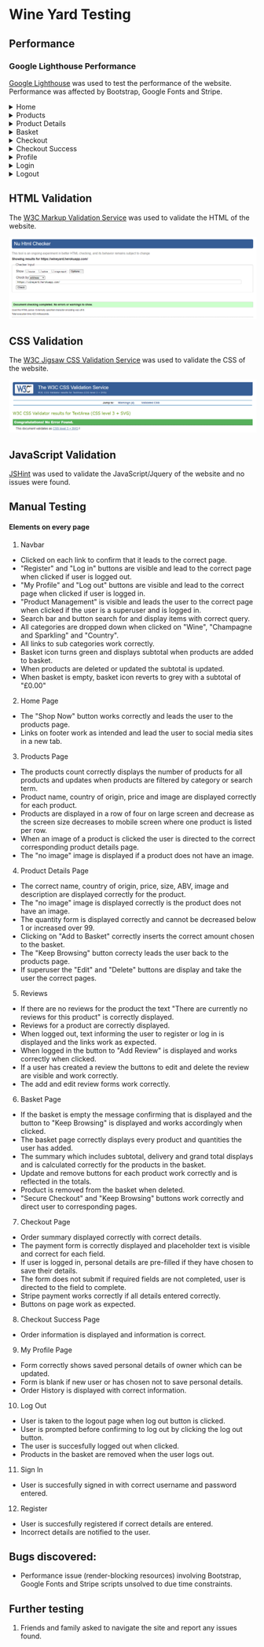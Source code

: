 # Wine Yard Testing

## Performance
### Google Lighthouse Performance

[Google Lighthouse](https://developers.google.com/web/tools/lighthouse) was used to test the performance of the website. Performance was affected by Bootstrap, Google Fonts and Stripe.

<details><summary>Home</summary>
<img src="documents/lh-home.png">
</details>
<details><summary>Products</summary>
<img src="documents/lh-products.png">
</details>
<details><summary>Product Details</summary>
<img src="documents/lh-productdetails.png">
</details>
<details><summary>Basket</summary>
<img src="documents/lh-basket.png">
</details>
<details><summary>Checkout</summary>
<img src="documents/lh-checkout.png">
</details>
<details><summary>Checkout Success</summary>
<img src="documents/lh-checkoutsuccess.png">
</details>
<details><summary>Profile</summary>
<img src="documents/lh-profile.png">
</details>
<details><summary>Login</summary>
<img src="documents/lh-login.png">
</details>
<details><summary>Logout</summary>
<img src="documents/lh-logout.png">
</details>


## HTML Validation 
The [W3C Markup Validation Service](https://validator.w3.org/) was used to validate the HTML of the website.

![W3C HTML Validation](documents/w3c-home.png)

## CSS Validation
The [W3C Jigsaw CSS Validation Service](https://jigsaw.w3.org/css-validator/) was used to validate the CSS of the website.

![W3C CSS Validation](documents/w3c-css.png)

## JavaScript Validation 
[JSHint](https://jshint.com/) was used to validate the JavaScript/Jquery of the website and no issues were found.

## Manual Testing 

#### Elements on every page
1. Navbar
- Clicked on each link to confirm that it leads to the correct page.
- "Register" and "Log in" buttons are visible and lead to the correct page when clicked if user is logged out.
- "My Profile" and "Log out" buttons are visible and lead to the correct page when clicked if user is logged in.
- "Product Management" is visible and leads the user to the correct page when clicked if the user is a superuser and is logged in.
- Search bar and button search for and display items with correct query.
- All categories are dropped down when clicked on "Wine", "Champagne and Sparkling" and "Country".
- All links to sub categories work correctly.
- Basket icon turns green and displays subtotal when products are added to basket.
- When products are deleted or updated the subtotal is updated.
- When basket is empty, basket icon reverts to grey with a subtotal of "£0.00"

2. Home Page
- The "Shop Now" button works correctly and leads the user to the products page.
- Links on footer work as intended and lead the user to social media sites in a new tab.

3. Products Page
- The products count correctly displays the number of products for all products and updates when products are filtered by category or search term.
- Product name, country of origin, price and image are displayed correctly for each product.
- Products are displayed in a row of four on large screen and decrease as the screen size decreases to mobile screen where one product is listed per row.
- When an image of a product is clicked the user is directed to the correct corresponding product details page.
- The "no image" image is displayed if a product does not have an image.

4. Product Details Page
- The correct name, country of origin, price, size, ABV, image and description are displayed correctly for the product.
- The "no image" image is displayed correctly is the product does not have an image.
- The quantity form is displayed correctly and cannot be decreased below 1 or increased over 99.
- Clicking on "Add to Basket" correctly inserts the correct amount chosen to the basket.
- The "Keep Browsing" button correcty leads the user back to the products page.
- If superuser the "Edit" and "Delete" buttons are display and take the user the correct pages.

5. Reviews
- If there are no reviews for the product the text "There are currently no reviews for this product" is correctly displayed.
- Reviews for a product are correctly displayed.
- When logged out, text informing the user to register or log in is displayed and the links work as expected.
- When logged in the button to "Add Review" is displayed and works correctly when clicked.
- If a user has created a review the buttons to edit and delete the review are visible and work correctly.
- The add and edit review forms work correctly.

6. Basket Page
- If the basket is empty the message confirming that is displayed and the button to "Keep Browsing" is displayed and works accordingly when clicked.
- The basket page correctly displays every product and quantities the user has added.
- The summary which includes subtotal, delivery and grand total displays and is calculated correctly for the products in the basket.
- Update and remove buttons for each product work correctly and is reflected in the totals.
- Product is removed from the basket when deleted.
- "Secure Checkout" and "Keep Browsing" buttons work correctly and direct user to corresponding pages.

7. Checkout Page
- Order summary displayed correctly with correct details.
- The payment form is correctly displayed and placeholder text is visible and correct for each field.
- If user is logged in, personal details are pre-filled if they have chosen to save their details.
- The form does not submit if required fields are not completed, user is directed to the field to complete. 
- Stripe payment works correctly if all details entered correctly.
- Buttons on page work as expected.

8. Checkout Success Page
- Order information is displayed and information is correct.

9. My Profile Page
- Form correctly shows saved personal details of owner which can be updated.
- Form is blank if new user or has chosen not to save personal details.
- Order History is displayed with correct information.

10. Log Out
- User is taken to the logout page when log out button is clicked.
- User is prompted before confirming to log out by clicking the log out button.
- The user is succesfully logged out when clicked.
- Products in the basket are removed when the user logs out.

11. Sign In
- User is succesfully signed in with correct username and password entered.

12. Register
- User is succesfully registered if correct details are entered.
- Incorrect details are notified to the user.

## Bugs discovered:

- Performance issue (render-blocking resources) involving Bootstrap, Google Fonts and Stripe scripts unsolved to due time constraints.

## Further testing
1. Friends and family asked to navigate the site and report any issues found.